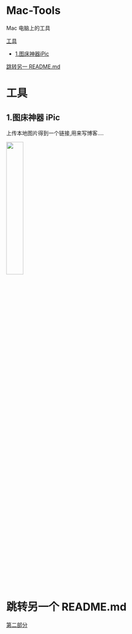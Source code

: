 # Mac-Tools
Mac 电脑上的工具

[工具](#工具)
- [1.图床神器iPic](##1.图床神器iPic)


[跳转另一 README.md](#跳转另一个README.md)


# 工具
## 1.图床神器 iPic

上传本地图片得到一个链接,用来写博客....

<img src="https://ws4.sinaimg.cn/large/006tNc79gy1fiuvdo0t0hj30dg0co0t3.jpg" width=30% />






# 跳转另一个 README.md
[第二部分](https://github.com/CoderLanni/Mac-Tools/blob/master/part2.md) 
